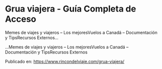 # Grua viajera - Guía Completa de Acceso

Memes de viajes y viajeros &#8211; Los mejoresVuelos a Canadá &#8211; Documentación y TipsRecursos Externos...

...Memes de viajes y viajeros &#8211; Los mejoresVuelos a Canadá &#8211; Documentación y TipsRecursos Externos

Publicado en: https://www.rincondelviaje.com/grua-viajera/